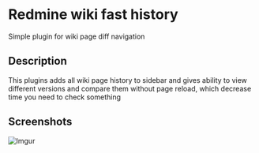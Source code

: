 # Redmine wiki fast history
Simple plugin for wiki page diff navigation

## Description
This plugins adds all wiki page history to sidebar and gives ability to view different versions and compare them without page reload, which decrease time you need to check something

## Screenshots
![Imgur](http://i.imgur.com/YeL6f0U.png)


